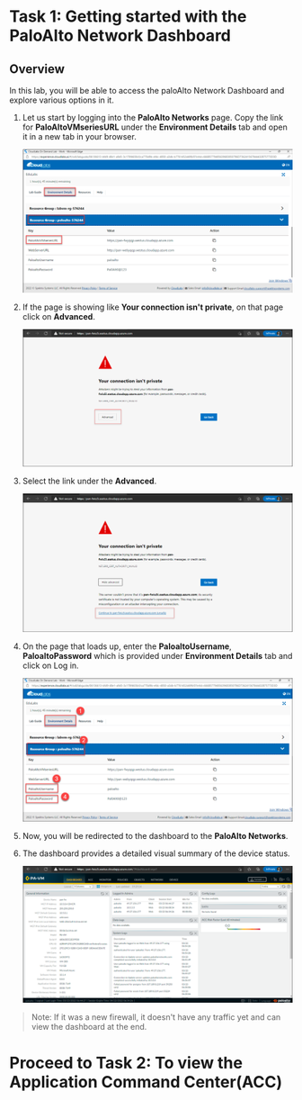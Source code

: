 # Task 1: Getting started with the PaloAlto Network Dashboard

## Overview

In this lab, you will be able to access the paloAlto Network Dashboard and explore various options in it.

1. Let us start by logging into the **PaloAlto Networks** page. Copy the link for **PaloAltoVMseriesURL** under the **Environment Details** tab and open it in a new tab in your browser.

   ![](../images/image032.png)

1. If the page is showing like **Your connection isn't private**, on that page click on **Advanced**.
    
    ![](../images/image03.png)
     
1. Select the link under the **Advanced**.

    ![](../images/image04.png)
   
1. On the page that loads up, enter the **PaloaltoUsername**, **PaloaltoPassword** which is provided under **Environment Details** tab and click on Log in.

    ![](../images/image030.png)

1. Now, you will be redirected to the dashboard to the **PaloAlto Networks**.

1. The dashboard provides a detailed visual summary of the device status.

     ![](../images/image05.png)
     
> Note: If it was a new firewall, it doesn't have any traffic yet and can view the dashboard at the end.

# Proceed to Task 2: To view the Application Command Center(ACC)
